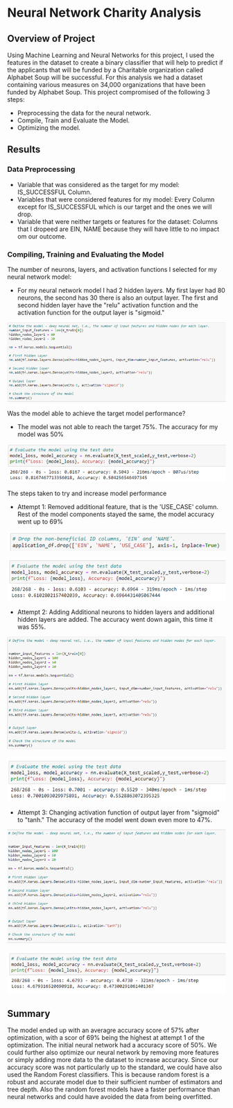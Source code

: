 # Neural Network Charity Analysis

## Overview of Project

Using Machine Learning and Neural Networks for this project, I used the features in the dataset to create a binary classifier that will help to predict if the applicants that will be funded by a Charitable organization called Alphabet Soup will be successful. For this analysis we had a dataset containing various measures on 34,000 organizations that have been funded by Alphabet Soup. This project compromised of the following 3 steps: 
- Preprocessing the data for the neural network.
- Compile, Train and Evaluate the Model.
- Optimizing the model.


## Results 

### Data Preprocessing 
- Variable that was considered as the target for my model: IS_SUCCESSFUL Column.
- Variables that were considered features for my model: Every Column except for IS_SUCCESSFUL which is our target and the ones we will drop.
- Variable that were neither targets or features for the dataset: Columns that I dropeed are EIN, NAME because they will have little to no impact om our outcome.


### Compiling, Training and Evaluating the Model

The number of neurons, layers, and activation functions I selected for my neural network model:
- For my neural network model I had 2 hidden layers. My first layer had 80 neurons, the second has 30 there is also an output layer. The first and second hidden layer have the "relu" activation function and the activation function for the output layer is "sigmoid."

![X](images/img_1.png)


Was the model able to achieve the target model performance?
- The model was not able to reach the target 75%. The accuracy for my model was 50%

![Y](images/img_2.png)


The steps taken to try and increase model performance

- Attempt 1: Removed additional feature, that is the 'USE_CASE' column. Rest of the model components stayed the same, the model accuracy went up to 69%

![Z](images/img_3.png)

![XX](images/img_4.png)

-  Attempt 2: Adding Additional neurons to hidden layers and additional hidden layers are added. The accuracy went down again, this time it was 55%.

![XY](images/img_5.png)

![XZ](images/img_6.png)

- Attempt 3: Changing activation function of output layer from "sigmoid" to "tanh." The accuracy of the model went down even more to 47%.

![A](images/img_7.png)

![B](images/img_8.png)


## Summary 

The model ended up with an averagre accuracy score of 57% after optimization, with a scor of 69% being the highest at attempt 1 of the optimization. The initial neural network had a accuracy score of 50%. We could further also optimize our neural network by removing more features or simply adding more data to the dataset to increase accuracy.
Since our accuracy score was not particularly up to the standard, we could have also used the Random Forest classifiers. This is because random forest is a robust and accurate model due to their sufficient number of estimators and tree depth. Also the random forest models have a faster performance than neural networks and could have avoided the data from being overfitted.